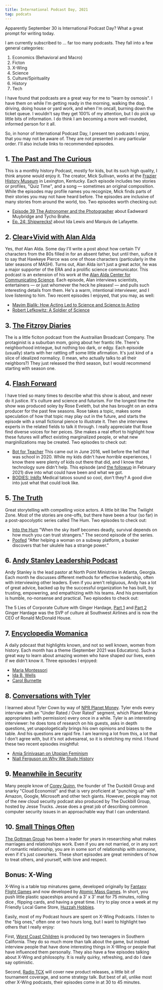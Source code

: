 ```yaml
---
title: International Podcast Day, 2021
tag: podcats
---
```


Apparently September 30 is International Podcast Day? What a great prompt for writing today.

I am currently subscribed to … far too many podcasts. They fall into a few general categories:
1. Economics (Behavioral and Macro)
2. Ficton
3. X-Wing
4. Science
5. Culture/Spirituality
6. History
7. Tech

I have found that podcasts are a great way for me to "learn by osmosis". I have them on while I'm getting ready in the morning, walking the dog, driving, doing house or yard work, and when I'm oncall, burning down the ticket queue. I wouldn't say they get 100% of my attention, but I do pick up little bits of information. I do think I am becoming a more well-rounded, informed person for it all.

So, in honor of International Podcast Day, I present ten podcasts I enjoy, that you may not be aware of. They are not presented in any particular order. I'll also include links to recommended episodes.

## 1. [The Past and The Curious](https://thepastandthecurious.com/)
This is a monthly history Podcast, mostly for kids, but its such high quality, I think anyone would enjoy it. The creator, Mick Sullivan, works at the [Frazier History Museum](https://www.fraziermuseum.org) in Lexington, Kentucky. Each episode includes two stories or profiles, "Quiz Time", and a song — sometimes an original composition. While the episodes may profile names you recognize, Mick finds parts of their stories you may not have heard before. The episodes are inclusive of many stories from around the world, too. Two episodes worth checking out:

- [Episode 39 The Astronomer and the Photographer](https://overcast.fm/+wyC9GQ-3k) about Eadweard Muybridge and Tycho Brahe.
- [Ep. 24: Shipwrecks!](https://overcast.fm/+wyC-wP60s) about Ida Lewis and Marquis de Lafayette.

## 2. [Clear+Vivid with Alan Alda](https://omny.fm/shows/clear-vivid-with-alan-alda)
Yes, *that* Alan Alda. Some day I'll write a post about how certain TV characters from the 80s filled in for an absent father, but until then, sufice it to say that Hawkeye Pierce was one of those characters (particularly in the later seasons of MASH). Turns out, Alan Alda isn't just a great actor, he was a major supporter of the ERA and a prolific science communicator. This podcast is an extension of his work at the [Alan Alda Center for Communicating Science](https://www.aldacenter.org/). Each episode, Alan interviews scientists, entertainers — or  just whomever the heck he pleases! — and pulls such interesting details from them. He's a warm, intentional interviewer, and I love listening to him.  Two recent episodes I enjoyed, that you may, as well:

- [Mayim Bialik: How Acting Led to Science and Science to Acting](https://overcast.fm/+NlaoZO3C0)
- [Robert Lefkowitz: A Soldier of Science](https://overcast.fm/+Nlap2lLCQ)

## 3. [The Fitzroy Diaries](https://www.abc.net.au/radionational/programs/the-fitzroy-diaries/)
The is a little ficiton podcast from the Austrailian Broadcast Company. The protaginist is a suburban mom, going about her frantic life. There's neighborhood intriegue, but nothing too dark, or edgy. Each episoide (usually) starts with her rattling off some little afirmation. It's just kind of a slice of idealized normalicy. (I mean, who actually talks to all their neighbors?) They just released the third season, but I would recommend starting with season one.

## 4. [Flash Forward](https://www.flashforwardpod.com/)
I have tried so many times to describe what this show is about, and never do it justice. It's culture and science and futurism. For the longest time the show was produced soley by Rose Eveleth, but she has brought on an extra producer for the past few seasons. Rose takes a topic, makes some speculation of how that topic may play out in the future, and starts the episode with a small fictional pience to illustrate it. Then she interviews experts in the related fields to talk it through. I really appreciate that Rose find diverse voices for her peices. She makes a real effort to highlight how these futures will affect existing marginalized people, or what new marginilizations may be created. Two episodes to  check out:

- [Bot for Teacher](https://overcast.fm/+EmxP7TLvY) This came out in June 2016, well before the hell that was school in 2020. While my kids didn't have *horrible* experiences, I know there were plenty of kids out there that did, and I know that technology sure didn't help. This episode (and [the followup](https://overcast.fm/+EmxPHPvr4) in February 2021) dive into what could have been and what we got.
- [BODIES: InkRx](https://overcast.fm/+EmxMDEoOU) Medical tatoos sound so cool, don't they? A good dive into just what that could look like.

## 5. [The Truth](http://www.thetruthpodcast.com/)
Great storytelling with compelling voice actors. A little bit like The Twilight Zone. Most of the stories are one-offs, but there have been a four (so far) in a post-apocolyptic series called The Hum. Two episodes to check out:

- [Into the Hum](https://overcast.fm/+HseALurxA) "When the sky itself becomes deadly, survival depends on how much you can trust strangers." The second episode of the series.
- [Poofed](https://overcast.fm/+HseC4DCeg) "After helping a woman on a subway platform, a busker discovers that her ukulele has a strange power."

## 6. [Andy Stanley Leadership Podcast](https://andystanley.com/podcast/)
Andy Stanley is the lead pastor at North Point Ministries in Atlanta, Georgia. Each month he discusses different methods for effective leadership, often with interviewing other leaders. Even if you aren't religiuous, Andy has a lot of great advice, backed up by the successful organization he has built, by trusting, empowering, and empathizing with his teams. And his presentation is humble, no-nonsense and practical. Two episodes to check out:

The 5 Lies of Corporate Culture with Ginger Hardage, [Part 1](https://overcast.fm/+K09Rq613A) and [Part 2](https://overcast.fm/+K09RlmGkw) Ginger Hardage was the SVP of culture at Southwest Airlines and is now the CEO of Ronald McDonald House.

## 7. [Encyclopedia Womanica](https://encyclopedia-womannica.simplecast.com/)
A daily pdocast that highlights known, and not so well known, women from history. Each month has a theme (September 2021 was Educators). Such a great way to learn about amazing women who have shaped our lives, even if we didn't know it. Three episodes I enjoyed:

- [Maria Montessori](https://overcast.fm/+SQBajdlXA) 
- [Ida B. Wells](https://overcast.fm/+SQBYIkoN0)
- [Carol Burnette](https://overcast.fm/+SQBZI3mdU)

## 8. [Conversations with Tyler](https://conversationswithtyler.com/)
I learned about Tyler Cown by way of [NPR Planet Money](https://www.npr.org/podcasts/510289/planet-money). Tyler ends every interview with an "Under Rated / Over Rated" segment, which Planet Money appropriates (with permission)  every once in a while. Tyler is an interesting interviewer: he does tons of research on his guests, asks in depth questions, yet unapologetically brings his own opinions and biases to the table. And his questions are rapid fire. I am learning a lot from this, a lot that I don't agree with, but it's not advesareal, so it is stretching my mind. I found these two recent episodes insightful:

- [Amia Srinivasan on Utopian Feminism](https://overcast.fm/+TSJl8VUSU)
- [Niall Ferguson on Why We Study History](https://overcast.fm/+TSJkviLjU)

## 9. [Meanwhile in Security](https://www.lastweekinaws.com/)
Many people know of [Corey Quinn](https://twitter.com/quinnypig?s=21), the founder of The Duckbill Group and snarky "Cloud Economist" and  that is very proficient at "punching up" with Amazon, Google, Microsoft and other tech giants. However, people may not of the new cloud security podcast also produced by The Duckbill Group, hosted by Jesse Trucks. Jesse does a great job of describing common computer security issues in an approachable way that I can understand.

## 10. [Small Things Often](https://www.gottman.com/)
[The Gottman Group](gottman.com) has been a leader for years in researching what makes marriages and relationships work. Even if you are not married, or in any sort of romantic relationship, you are in some sort of relationship with *someone*, even if it's just coworkers. These short episodes are great reminders of how to treat others, and yourself, with love and respect.

## Bonus: X-Wing
X-Wing is a table top minatures game, developed originally by [Fantasy Flight Games](https://www.fantasyflightgames.com/en/index/) and now developed by [Atomic Mass Games](https://www.atomicmassgames.com). In short, you push little plastic spaceships around a 3' x 3' mat for 75 minutes, rolling dice , flipping cards, and having a great time. I try to play once a week at my Friendly Local Game Store, [Huzzah Hobbies](http://huzzahhobbies.com).

Easily, most of my Podcast hours are spent on X-Wing Podcasts. I listen to the "big ones," often one or two hours long, but I want to hlghlight two others that I really enjoy:

First, [Worst Coast Children](https://www.buzzsprout.com/320417) is produced by two teenagers in Southern California. They do so much more than talk about the game, but instead interview people that have done interesting things in X-WIng or people that have influenced them personally. They also have a few episodes talking about X-Wing and philosophy. It is really quirky, refreshing, and do I dare say optimistic.

Second, [Radio TCX](https://radiotcx.podbean.com/) will cover new product releases, a little bit of tournament coverage, and some strategy talk. But best of all, unlike most other X-Wing podcasts, their episodes come in at 30 to 45 minutes.
